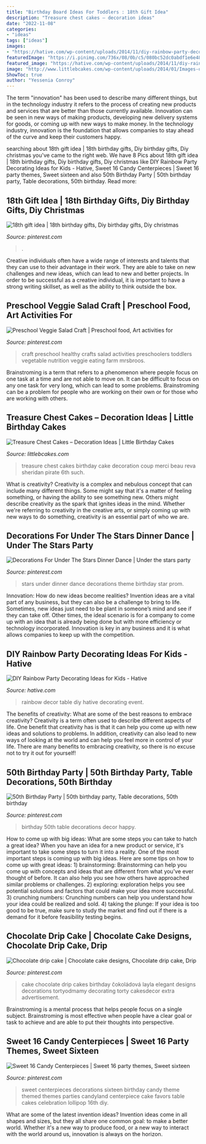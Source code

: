 ```yaml
---
title: "Birthday Board Ideas For Toddlers : 18th Gift Idea"
description: "Treasure chest cakes – decoration ideas"
date: "2022-11-08"
categories:
- "ideas"
tags: ["ideas"]
images:
- "https://hative.com/wp-content/uploads/2014/11/diy-rainbow-party-decorating-ideas/5-rainbow-table-decor.jpg"
featuredImage: "https://i.pinimg.com/736x/08/0b/c5/080bc52dc0abdf1e6e48a3391e35bd80.jpg"
featured_image: "https://hative.com/wp-content/uploads/2014/11/diy-rainbow-party-decorating-ideas/5-rainbow-table-decor.jpg"
image: "http://www.littlebcakes.com/wp-content/uploads/2014/01/Images-of-Treasure-Chest-Cakes.jpg"
ShowToc: true
author: "Yessenia Conroy"
---
```



The term "innovation" has been used to describe many different things, but in the technology industry it refers to the process of creating new products and services that are better than those currently available. Innovation can be seen in new ways of making products, developing new delivery systems for goods, or coming up with new ways to make money. In the technology industry, innovation is the foundation that allows companies to stay ahead of the curve and keep their customers happy.

	

		
searching about 18th gift idea | 18th birthday gifts, Diy birthday gifts, Diy christmas you've came to the right web. We have 8 Pics about 18th gift idea | 18th birthday gifts, Diy birthday gifts, Diy christmas like DIY Rainbow Party Decorating Ideas for Kids - Hative, Sweet 16 Candy Centerpieces | Sweet 16 party themes, Sweet sixteen and also 50th Birthday Party | 50th birthday party, Table decorations, 50th birthday. Read more:
		
    
## 18th Gift Idea | 18th Birthday Gifts, Diy Birthday Gifts, Diy Christmas

<img loading=lazy src="https://i.pinimg.com/736x/a7/4a/c7/a74ac7b0e3ad95720568341da4eacc73.jpg" onerror="this.onerror=null;this.src='https://tse3.mm.bing.net/th?id=OIP.Ft_LFEuzb0nPEaT9phtqlAHaNK&amp;pid=15.1';" alt="18th gift idea | 18th birthday gifts, Diy birthday gifts, Diy christmas">

_Source: pinterest.com_

>. 

	

Creative individuals often have a wide range of interests and talents that they can use to their advantage in their work. They are able to take on new challenges and new ideas, which can lead to new and better projects. In order to be successful as a creative individual, it is important to have a strong writing skillset, as well as the ability to think outside the box.

    
## Preschool Veggie Salad Craft | Preschool Food, Art Activities For

<img loading=lazy src="https://i.pinimg.com/736x/be/81/5f/be815f3f33fbb5f8258fcae5ccc62e4f--veggies-salad.jpg" onerror="this.onerror=null;this.src='https://tse1.mm.bing.net/th?id=OIP.7EpFIlnjQCQjbJcIuNciVAHaJ3&amp;pid=15.1';" alt="Preschool Veggie Salad Craft | Preschool food, Art activities for">

_Source: pinterest.com_

>craft preschool healthy crafts salad activities preschoolers toddlers vegetable nutrition veggie eating farm mrsbroos. 

	

Brainstroming is a term that refers to a phenomenon where people focus on one task at a time and are not able to move on. It can be difficult to focus on any one task for very long, which can lead to some problems. Brainstroming can be a problem for people who are working on their own or for those who are working with others.

    
## Treasure Chest Cakes – Decoration Ideas | Little Birthday Cakes

<img loading=lazy src="http://www.littlebcakes.com/wp-content/uploads/2014/01/Images-of-Treasure-Chest-Cakes.jpg" onerror="this.onerror=null;this.src='https://tse4.mm.bing.net/th?id=OIP.d5nKFMPc8oTNNbaASUYHwAHaLG&amp;pid=15.1';" alt="Treasure Chest Cakes – Decoration Ideas | Little Birthday Cakes">

_Source: littlebcakes.com_

>treasure chest cakes birthday cake decoration coup merci beau reva sheridan pirate 6th such. 

	

What is creativity?
Creativity is a complex and nebulous concept that can include many different things. Some might say that it's a matter of feeling something, or having the ability to see something new. Others might describe creativity as the spark that ignites ideas in the mind. Whether we're referring to creativity in the creative arts, or simply coming up with new ways to do something, creativity is an essential part of who we are.

    
## Decorations For Under The Stars Dinner Dance | Under The Stars Party

<img loading=lazy src="https://i.pinimg.com/736x/08/0b/c5/080bc52dc0abdf1e6e48a3391e35bd80.jpg" onerror="this.onerror=null;this.src='https://tse1.mm.bing.net/th?id=OIP.mcV1UeTknbevMDfekKspvAHaJ6&amp;pid=15.1';" alt="Decorations For Under The Stars Dinner Dance | Under the stars party">

_Source: pinterest.com_

>stars under dinner dance decorations theme birthday star prom. 

	

Innovation: How do new ideas become realities?
Invention ideas are a vital part of any business, but they can also be a challenge to bring to life. Sometimes, new ideas just need to be plant in someone’s mind and see if they can take off. Other times, the ideal scenario is for a company to come up with an idea that is already being done but with more efficiency or technology incorporated. Innovation is key in any business and it is what allows companies to keep up with the competition.

    
## DIY Rainbow Party Decorating Ideas For Kids - Hative

<img loading=lazy src="https://hative.com/wp-content/uploads/2014/11/diy-rainbow-party-decorating-ideas/5-rainbow-table-decor.jpg" onerror="this.onerror=null;this.src='https://tse1.mm.bing.net/th?id=OIP.nMuxdESfSZj1uaUReL2v-AHaLI&amp;pid=15.1';" alt="DIY Rainbow Party Decorating Ideas for Kids - Hative">

_Source: hative.com_

>rainbow decor table diy hative decorating event. 

	

The benefits of creativity: What are some of the best reasons to embrace creativity?
Creativity is a term often used to describe different aspects of life. One benefit that creativity has is that it can help you come up with new ideas and solutions to problems. In addition, creativity can also lead to new ways of looking at the world and can help you feel more in control of your life. There are many benefits to embracing creativity, so there is no excuse not to try it out for yourself!

    
## 50th Birthday Party | 50th Birthday Party, Table Decorations, 50th Birthday

<img loading=lazy src="https://i.pinimg.com/736x/5e/36/6d/5e366de547f8ede5ec4dc4f14556242a--th-birthday-party-birthdays.jpg" onerror="this.onerror=null;this.src='https://tse2.mm.bing.net/th?id=OIP.IbBYqi5-x-eImkZmO8GcYQHaJ3&amp;pid=15.1';" alt="50th Birthday Party | 50th birthday party, Table decorations, 50th birthday">

_Source: pinterest.com_

>birthday 50th table decorations decor happy. 

	

How to come up with big ideas: What are some steps you can take to hatch a great idea?
When you have an idea for a new product or service, it's important to take some steps to turn it into a reality. One of the most important steps is coming up with big ideas. Here are some tips on how to come up with great ideas: 1) brainstorming: Brainstorming can help you come up with concepts and ideas that are different from what you've ever thought of before. It can also help you see how others have approached similar problems or challenges. 2) exploring: exploration helps you see potential solutions and factors that could make your idea more successful. 3) crunching numbers: Crunching numbers can help you understand how your idea could be realized and sold. 4) taking the plunge: If your idea is too good to be true, make sure to study the market and find out if there is a demand for it before feasibility testing begins.

    
## Chocolate Drip Cake | Chocolate Cake Designs, Chocolate Drip Cake, Drip

<img loading=lazy src="https://i.pinimg.com/736x/b1/fd/68/b1fd68aed674479010b6a50c9e2253b2.jpg" onerror="this.onerror=null;this.src='https://tse3.mm.bing.net/th?id=OIP.j1Gk47J4jfbD2apOERnNLwHaJ4&amp;pid=15.1';" alt="Chocolate drip cake | Chocolate cake designs, Chocolate drip cake, Drip">

_Source: pinterest.com_

>cake chocolate drip cakes birthday čokoládová layla elegant designs decorations tortyodmamy decorating torty cakesdecor extra advertisement. 

	

Brainstroming is a mental process that helps people focus on a single subject. Brainstroming is most effective when people have a clear goal or task to achieve and are able to put their thoughts into perspective.

    
## Sweet 16 Candy Centerpieces | Sweet 16 Party Themes, Sweet Sixteen

<img loading=lazy src="https://i.pinimg.com/736x/f1/30/c5/f130c55601aefba4a24c1be3201f2ddf--sweet-sixteen-centerpieces-sweet-sixteen-party-decorations.jpg" onerror="this.onerror=null;this.src='https://tse2.mm.bing.net/th?id=OIP._6LbAt1PX2EspAUvIPrcEAHaLD&amp;pid=15.1';" alt="Sweet 16 Candy Centerpieces | Sweet 16 party themes, Sweet sixteen">

_Source: pinterest.com_

>sweet centerpieces decorations sixteen birthday candy theme themed themes parties candyland centerpiece cake favors table cakes celebration lollipop 16th diy. 

	

What are some of the latest invention ideas?
Invention ideas come in all shapes and sizes, but they all share one common goal: to make a better world. Whether it's a new way to produce food, or a new way to interact with the world around us, innovation is always on the horizon.

